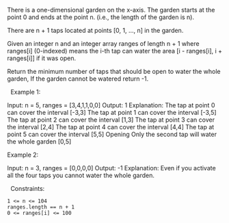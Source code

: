 There is a one-dimensional garden on the x-axis. The garden starts at the point 0 and ends at the point n. (i.e., the length of the garden is n).

There are n + 1 taps located at points [0, 1, ..., n] in the garden.

Given an integer n and an integer array ranges of length n + 1 where ranges[i] (0-indexed) means the i-th tap can water the area [i - ranges[i], i + ranges[i]] if it was open.

Return the minimum number of taps that should be open to water the whole garden, If the garden cannot be watered return -1.

 
Example 1:

Input: n = 5, ranges = [3,4,1,1,0,0]
Output: 1
Explanation: The tap at point 0 can cover the interval [-3,3]
The tap at point 1 can cover the interval [-3,5]
The tap at point 2 can cover the interval [1,3]
The tap at point 3 can cover the interval [2,4]
The tap at point 4 can cover the interval [4,4]
The tap at point 5 can cover the interval [5,5]
Opening Only the second tap will water the whole garden [0,5]


Example 2:

Input: n = 3, ranges = [0,0,0,0]
Output: -1
Explanation: Even if you activate all the four taps you cannot water the whole garden.


 
Constraints:


	1 <= n <= 104
	ranges.length == n + 1
	0 <= ranges[i] <= 100

